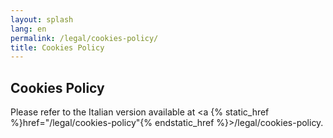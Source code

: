 ```yaml
---
layout: splash
lang: en
permalink: /legal/cookies-policy/
title: Cookies Policy
---
```


## Cookies Policy

Please refer to the Italian version available at <a {% static_href %}href="/legal/cookies-policy"{% endstatic_href %}>/legal/cookies-policy</a>.